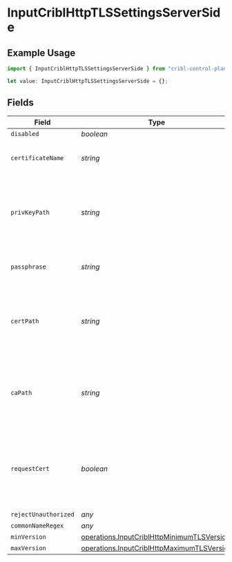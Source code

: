 # InputCriblHttpTLSSettingsServerSide

## Example Usage

```typescript
import { InputCriblHttpTLSSettingsServerSide } from "cribl-control-plane/models/operations";

let value: InputCriblHttpTLSSettingsServerSide = {};
```

## Fields

| Field                                                                                                    | Type                                                                                                     | Required                                                                                                 | Description                                                                                              |
| -------------------------------------------------------------------------------------------------------- | -------------------------------------------------------------------------------------------------------- | -------------------------------------------------------------------------------------------------------- | -------------------------------------------------------------------------------------------------------- |
| `disabled`                                                                                               | *boolean*                                                                                                | :heavy_minus_sign:                                                                                       | N/A                                                                                                      |
| `certificateName`                                                                                        | *string*                                                                                                 | :heavy_minus_sign:                                                                                       | The name of the predefined certificate                                                                   |
| `privKeyPath`                                                                                            | *string*                                                                                                 | :heavy_minus_sign:                                                                                       | Path on server containing the private key to use. PEM format. Can reference $ENV_VARS.                   |
| `passphrase`                                                                                             | *string*                                                                                                 | :heavy_minus_sign:                                                                                       | Passphrase to use to decrypt private key                                                                 |
| `certPath`                                                                                               | *string*                                                                                                 | :heavy_minus_sign:                                                                                       | Path on server containing certificates to use. PEM format. Can reference $ENV_VARS.                      |
| `caPath`                                                                                                 | *string*                                                                                                 | :heavy_minus_sign:                                                                                       | Path on server containing CA certificates to use. PEM format. Can reference $ENV_VARS.                   |
| `requestCert`                                                                                            | *boolean*                                                                                                | :heavy_minus_sign:                                                                                       | Require clients to present their certificates. Used to perform client authentication using SSL certs.    |
| `rejectUnauthorized`                                                                                     | *any*                                                                                                    | :heavy_minus_sign:                                                                                       | N/A                                                                                                      |
| `commonNameRegex`                                                                                        | *any*                                                                                                    | :heavy_minus_sign:                                                                                       | N/A                                                                                                      |
| `minVersion`                                                                                             | [operations.InputCriblHttpMinimumTLSVersion](../../models/operations/inputcriblhttpminimumtlsversion.md) | :heavy_minus_sign:                                                                                       | N/A                                                                                                      |
| `maxVersion`                                                                                             | [operations.InputCriblHttpMaximumTLSVersion](../../models/operations/inputcriblhttpmaximumtlsversion.md) | :heavy_minus_sign:                                                                                       | N/A                                                                                                      |